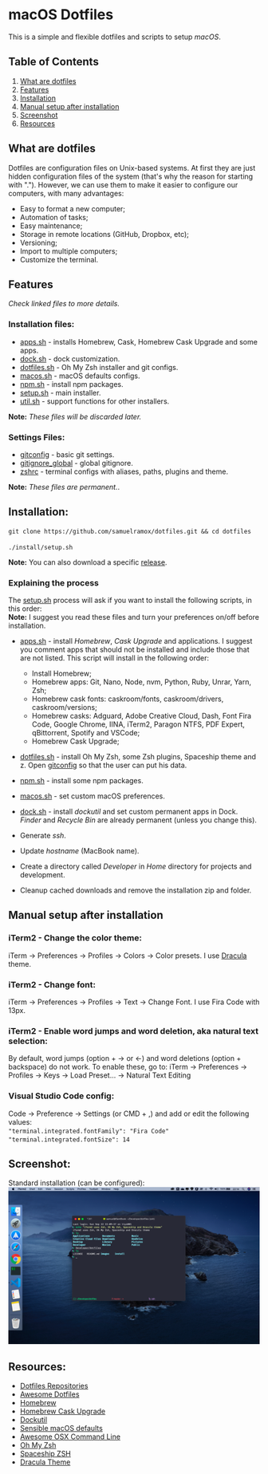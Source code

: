 # macOS Dotfiles

This is a simple and flexible dotfiles and scripts to setup _macOS_.

## Table of Contents

1. [What are dotfiles](#what-are-dotfiles)
1. [Features](#features)
1. [Installation](#installation)
1. [Manual setup after installation](#manual-setup-after-installation)
1. [Screenshot](#screenshot)
1. [Resources](#resources)

## What are dotfiles

Dotfiles are configuration files on Unix-based systems. At first they are just hidden configuration files of the system (that's why the reason for starting with "."). However, we can use them to make it easier to configure our computers, with many advantages:

- Easy to format a new computer;
- Automation of tasks;
- Easy maintenance;
- Storage in remote locations (GitHub, Dropbox, etc);
- Versioning;
- Import to multiple computers;
- Customize the terminal.

## Features

_Check linked files to more details._

### Installation files:

- [apps.sh](install/apps.sh) - installs Homebrew, Cask, Homebrew Cask Upgrade and some apps.
- [dock.sh](install/dock.sh) - dock customization.
- [dotfiles.sh](install/dock.sh) - Oh My Zsh installer and git configs.
- [macos.sh](install/macos.sh) - macOS defaults configs.
- [npm.sh](install/npm.sh) - install npm packages.
- [setup.sh](install/setup.sh) - main installer.
- [util.sh](install/util.sh) - support functions for other installers.

**Note:** _These files will be discarded later._  

### Settings Files:

- [gitconfig](.gitconfig) - basic git settings.
- [gitignore_global](.gitignore_global) - global gitignore.
- [zshrc](.zshrc) - terminal configs with aliases, paths, plugins and theme.

**Note:** _These files are permanent._. 

## Installation:

```
git clone https://github.com/samuelramox/dotfiles.git && cd dotfiles

./install/setup.sh
```

**Note:** You can also download a specific [release](https://github.com/samuelramox/dotfiles/releases).

### Explaining the process

The [setup.sh](install/setup.sh) process will ask if you want to install the following scripts, in this order:   
**Note:** I suggest you read these files and turn your preferences on/off before installation.

- [apps.sh](install/apps.sh) - install _Homebrew_, _Cask Upgrade_ and applications.
  I suggest you comment apps that should not be installed and include those that are not listed. This script will install in the following order:

  - Install Homebrew;
  - Homebrew apps: Git, Nano, Node, nvm, Python, Ruby, Unrar, Yarn, Zsh;
  - Homebrew cask fonts: caskroom/fonts, caskroom/drivers, caskroom/versions;
  - Homebrew casks: Adguard, Adobe Creative Cloud, Dash, Font Fira Code, Google Chrome, IINA, iTerm2, Paragon NTFS, PDF Expert, qBittorrent, Spotify and VSCode;
  - Homebrew Cask Upgrade;

- [dotfiles.sh](install/dotfiles.sh) - install Oh My Zsh, some Zsh plugins, Spaceship theme and z. Open [gitconfig](.gitconfig) so that the user can put his data.
- [npm.sh](install/npm.sh) - install some npm packages.
- [macos.sh](install/macos.sh) - set custom macOS preferences.
- [dock.sh](install/dock.sh) - install _dockutil_ and set custom permanent apps in Dock. _Finder_ and _Recycle Bin_ are already permanent (unless you change this).
- Generate _ssh_.
- Update _hostname_ (MacBook name).
- Create a directory called _Developer_ in _Home_ directory for projects and development.
- Cleanup cached downloads and remove the installation zip and folder.

## Manual setup after installation

### iTerm2 - Change the color theme:  

iTerm → Preferences → Profiles → Colors → Color presets. I use [Dracula](https://draculatheme.com) theme.

### iTerm2 - Change font:  

iTerm → Preferences → Profiles → Text → Change Font. I use Fira Code with 13px.

### iTerm2 - Enable word jumps and word deletion, aka natural text selection:  

By default, word jumps (option + → or ←) and word deletions (option + backspace) do not work. To enable these, go to: iTerm → Preferences → Profiles → Keys → Load Preset... → Natural Text Editing

### Visual Studio Code config:

Code → Preference → Settings (or CMD + ,) and add or edit the following values:    
`"terminal.integrated.fontFamily": "Fira Code"`    
`"terminal.integrated.fontSize": 14`  

## Screenshot:

Standard installation (can be configured):
![macOS print](./images/macOS.png)

## Resources:

- [Dotfiles Repositories](https://dotfiles.github.io/)
- [Awesome Dotfiles](https://github.com/webpro/awesome-dotfiles)
- [Homebrew](https://brew.sh/)
- [Homebrew Cask Upgrade](https://github.com/buo/homebrew-cask-upgrade)
- [Dockutil](https://github.com/kcrawford/dockutil)
- [Sensible macOS defaults](https://github.com/mathiasbynens/dotfiles/blob/master/.macos)
- [Awesome OSX Command Line](https://github.com/herrbischoff/awesome-osx-command-line)
- [Oh My Zsh](https://github.com/robbyrussell/oh-my-zsh)
- [Spaceship ZSH](https://denysdovhan.com/spaceship-prompt/)
- [Dracula Theme](https://draculatheme.com)
